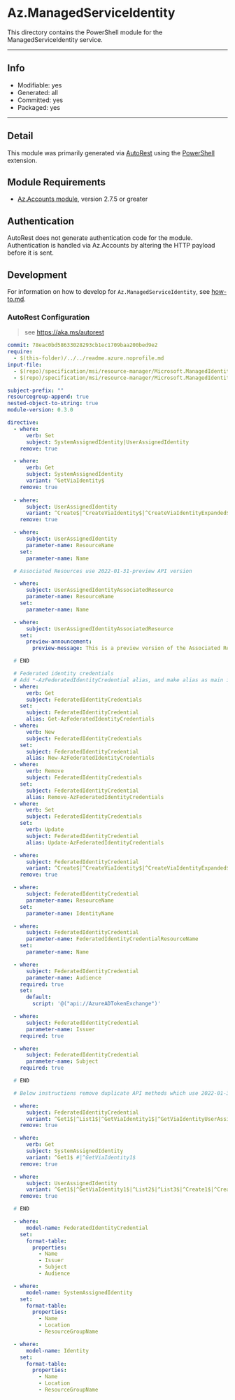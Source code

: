 <!-- region Generated -->
# Az.ManagedServiceIdentity
This directory contains the PowerShell module for the ManagedServiceIdentity service.

---
## Info
- Modifiable: yes
- Generated: all
- Committed: yes
- Packaged: yes

---
## Detail
This module was primarily generated via [AutoRest](https://github.com/Azure/autorest) using the [PowerShell](https://github.com/Azure/autorest.powershell) extension.

## Module Requirements
- [Az.Accounts module](https://www.powershellgallery.com/packages/Az.Accounts/), version 2.7.5 or greater

## Authentication
AutoRest does not generate authentication code for the module. Authentication is handled via Az.Accounts by altering the HTTP payload before it is sent.

## Development
For information on how to develop for `Az.ManagedServiceIdentity`, see [how-to.md](how-to.md).
<!-- endregion -->

### AutoRest Configuration
> see https://aka.ms/autorest

``` yaml
commit: 78eac0bd58633028293cb1ec1709baa200bed9e2
require:
  - $(this-folder)/../../readme.azure.noprofile.md
input-file:
  - $(repo)/specification/msi/resource-manager/Microsoft.ManagedIdentity/stable/2023-01-31/ManagedIdentity.json
  - $(repo)/specification/msi/resource-manager/Microsoft.ManagedIdentity/preview/2022-01-31-preview/ManagedIdentity.json

subject-prefix: ""
resourcegroup-append: true
nested-object-to-string: true
module-version: 0.3.0

directive:
  - where:
      verb: Set
      subject: SystemAssignedIdentity|UserAssignedIdentity
    remove: true

  - where:
      verb: Get
      subject: SystemAssignedIdentity
      variant: ^GetViaIdentity$
    remove: true
    
  - where:
      subject: UserAssignedIdentity
      variant: ^Create$|^CreateViaIdentity$|^CreateViaIdentityExpanded$|^Update$|^UpdateViaIdentity$
    remove: true

  - where:
      subject: UserAssignedIdentity
      parameter-name: ResourceName
    set:
      parameter-name: Name

  # Associated Resources use 2022-01-31-preview API version

  - where:
      subject: UserAssignedIdentityAssociatedResource
      parameter-name: ResourceName
    set:
      parameter-name: Name

  - where:
      subject: UserAssignedIdentityAssociatedResource
    set:
      preview-announcement:
        preview-message: This is a preview version of the Associated Resources feature.

  # END

  # Federated identity credentials
  # Add *-AzFederatedIdentityCredential alias, and make alias as main index.
  - where:
      verb: Get
      subject: FederatedIdentityCredentials
    set:
      subject: FederatedIdentityCredential
      alias: Get-AzFederatedIdentityCredentials
  - where:
      verb: New
      subject: FederatedIdentityCredentials
    set:
      subject: FederatedIdentityCredential
      alias: New-AzFederatedIdentityCredentials
  - where:
      verb: Remove
      subject: FederatedIdentityCredentials
    set:
      subject: FederatedIdentityCredential
      alias: Remove-AzFederatedIdentityCredentials
  - where:
      verb: Set
      subject: FederatedIdentityCredentials
    set:
      verb: Update
      subject: FederatedIdentityCredential
      alias: Update-AzFederatedIdentityCredentials

  - where:
      subject: FederatedIdentityCredential
      variant: ^Create$|^CreateViaIdentity$|^CreateViaIdentityExpanded$|^CreateViaIdentityUserAssignedIdentity$|^Update$|^UpdateViaIdentity$|^UpdateViaIdentityUserAssignedIdentity$
    remove: true

  - where:
      subject: FederatedIdentityCredential
      parameter-name: ResourceName
    set:
      parameter-name: IdentityName

  - where:
      subject: FederatedIdentityCredential
      parameter-name: FederatedIdentityCredentialResourceName
    set:
      parameter-name: Name

  - where:
      subject: FederatedIdentityCredential
      parameter-name: Audience
    required: true
    set:
      default:
        script: '@("api://AzureADTokenExchange")'

  - where:
      subject: FederatedIdentityCredential
      parameter-name: Issuer
    required: true

  - where:
      subject: FederatedIdentityCredential
      parameter-name: Subject
    required: true

  # END

  # Below instructions remove duplicate API methods which use 2022-01-31-preview. MUST be removed when 2022-01-31-preview is removed.

  - where:
      subject: FederatedIdentityCredential
      variant: ^Get1$|^List1$|^GetViaIdentity1$|^GetViaIdentityUserAssignedIdentity1$|^Create1$|^CreateExpanded1$|^CreateViaIdentity1$|^CreateViaIdentityExpanded1$|^CreateViaIdentityUserAssignedIdentity1$|^CreateViaIdentityUserAssignedIdentityExpanded1$|^CreateViaJsonFilePath1$|^CreateViaJsonString1$|^Delete1$|^DeleteViaIdentity1$|^DeleteViaIdentityUserAssignedIdentity1$|^Update1$|^UpdateExpanded1$|^UpdateViaIdentity1$|^UpdateViaIdentityExpanded1$|^UpdateViaIdentityUserAssignedIdentityExpanded1$|^UpdateViaIdentityUserAssignedIdentity1$|^UpdateViaJsonFilePath1$|^UpdateViaJsonString1$
    remove: true

  - where:
      verb: Get
      subject: SystemAssignedIdentity
      variant: ^Get1$ #|^GetViaIdentity1$
    remove: true

  - where:
      subject: UserAssignedIdentity
      variant: ^Get1$|^GetViaIdentity1$|^List2$|^List3$|^Create1$|^CreateExpanded1$|^CreateViaIdentity1$|^CreateViaIdentityExpanded1$|^CreateViaJsonFilePath1$|^CreateViaJsonString1$|^Delete1$|^DeleteViaIdentity1$|^Update1$|^UpdateExpanded1$|^UpdateViaIdentity1$|^UpdateViaIdentityExpanded1$|^UpdateViaJsonFilePath1$|^UpdateViaJsonString1$
    remove: true

  # END 

  - where:
      model-name: FederatedIdentityCredential
    set:
      format-table:
        properties:
          - Name
          - Issuer
          - Subject
          - Audience

  - where:
      model-name: SystemAssignedIdentity
    set:
      format-table:
        properties:
          - Name
          - Location
          - ResourceGroupName

  - where:
      model-name: Identity
    set:
      format-table:
        properties:
          - Name
          - Location
          - ResourceGroupName
```
